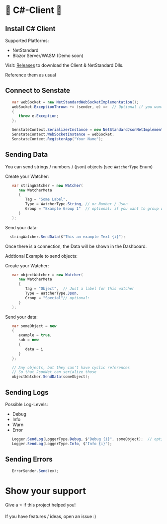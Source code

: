 # :tada: C#-Client 👋


## Install C# Client

Supported Platforms:
- NetStandard
- Blazor Server/WASM (Demo soon)

Visit: [Releases](https://github.com/senstate/csharp-client/releases) to download the Client & NetStandard Dlls.

Reference them as usual

## Connect to Senstate


```csharp
   var webSocket = new NetStandardWebSocketImplementation();
   webSocket.ExceptionThrown += (sender, e) =>  // Optional if you want to catch Connection issues
   {
      throw e.Exception;  
   };

   SenstateContext.SerializerInstance = new NetStandardJsonNetImplementation();
   SenstateContext.WebSocketInstance = webSocket;
   SenstateContext.RegisterApp("Your Name");
```


## Sending Data

You can send strings / numbers / (json) objects (see `WatcherType` Enum)


Create your Watcher:
```csharp
   var stringWatcher = new Watcher(
      new WatcherMeta
      {
         Tag = "Some Label", 
         Type = WatcherType.String, // or Number / Json
         Group = "Example Group 1"  // optional: if you want to group watchers
      }
   );
```

Send your data:
```csharp
  stringWatcher.SendData($"This an example Text {i}");
```

Once there is a connection, the Data will be shown in the Dashboard.


Addtional Example to send objects:


Create your Watcher:
```csharp
   var objectWatcher = new Watcher(
      new WatcherMeta
      {
         Tag = "Object",  // Just a label for this watcher
         Type = WatcherType.Json,
         Group = "Special"// optional:
      }
   );
```

Send your data:
```csharp
   var someObject = new
   {
      example = true,
      sub = new
      {
         data = i
      }
   };

   // Any objects, but they can't have cyclic references
   // So that JsonNet can serialize those
   objectWatcher.SendData(someObject);
```

## Sending Logs

Possible Log-Levels:
- Debug
- Info
- Warn
- Error

```csharp
   Logger.SendLog(LoggerType.Debug, $"Debug {i}", someObject);  // optional: someObject
   Logger.SendLog(LoggerType.Info, $"Info {i}");
```

## Sending Errors

```csharp
   ErrorSender.Send(ex);
```


# Show your support

Give a ⭐️ if this project helped you!

If you have features / ideas, open an issue :)
